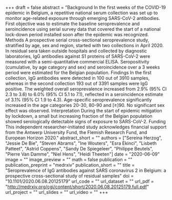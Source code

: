 +++
draft = false
abstract = "Background In the first weeks of the COVID-19 epidemic in Belgium, a repetitive national serum collection was set up to monitor age-related exposure through emerging SARS-CoV-2 antibodies. First objective was to estimate the baseline seroprevalence and seroincidence using serial survey data that covered the start of a national lock-down period installed soon after the epidemic was recognized. Methods A prospective serial cross-sectional seroprevalence study, stratified by age, sex and region, started with two collections in April 2020. In residual sera taken outside hospitals and collected by diagnostic laboratories, IgG antibodies against S1 proteins of SARS-CoV-2 were measured with a semi-quantitative commercial ELISA. Seropositivity (cumulative, by age category and sex) and seroincidence over a 3 weeks period were estimated for the Belgian population. Findings In the first collection, IgG antibodies were detected in 100 out of 3910 samples, whereas in the second collection 193 out of 3391 samples were IgG positive. The weighted overall seroprevalence increased from 2.9% (95% CI 2.3 to 3.6) to 6.0% (95% CI 5.1 to 7.1), reflected in a seroincidence estimate of 3.1% (95% CI 1.9 to 4.3). Age-specific seroprevalence significantly increased in the age categories 20-30, 80-90 and [&ge;]90. No significant sex effect was observed. Interpretation During the start of epidemic mitigation by lockdown, a small but increasing fraction of the Belgian population showed serologically detectable signs of exposure to SARS-CoV-2. Funding This independent researcher-initiated study acknowledges financial support from the Antwerp University Fund, the Flemish Research Fund, and European Horizon 2020."
abstract_short = ""
authors = ["Sereina Herzog", "Jessie De Bie", "Steven Abrams", "Ine Wouters", "Esra Ekinci", "Lisbeth Patteet", "Astrid Coppens", "Sandy De Spiegeleer", "Philippe Beutels", "Pierre Van Damme", "Niel Hens", "Heidi Theeten"]
date = "2020-06-09"
image = ""
image_preview = ""
math = false
publication = ""
publication_preprint = "medrxiv"
publication_short = ""
title = "Seroprevalence of IgG antibodies against SARS coronavirus 2 in Belgium: a prospective cross-sectional study of residual samples"
doi = "10.1101/2020.06.08.20125179"
url_code = ""
url_dataset = ""
url_pdf = "http://medrxiv.org/cgi/content/short/2020.06.08.20125179.full.pdf"
url_project = ""
url_slides = ""
url_video = ""
+++